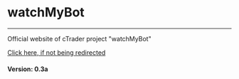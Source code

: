 # watchMyBot

***

Official website of cTrader project "watchMyBot"

[Click here, if not being redirected](/watchmybot/index.html)

#### Version: 0.3a